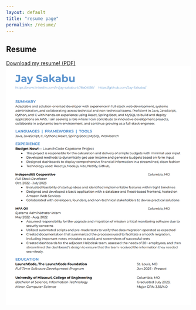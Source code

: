 ```yaml
---
layout: default
title: "resume page"
permalink: /resume/
---
```


## Resume 

[Download my resume! (PDF)](assets/JaySakabuResume.pdf)
![resume picture](assets/resumescreenshot.png)